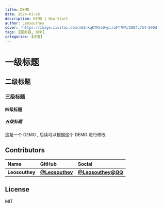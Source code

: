 ```yaml
---
title: DEMO
date: 2024-01-08
description: DEMO | New Start
author: Leosouthey
cover: 'https://image.civitai.com/xG1nkqKTMzGDvpLrqFT7WA/208fc754-890d-4adb-9753-2c963332675d/width=2048/01651-1456859105-(colour_1.5),girl,_Blue,yellow,green,cyan,purple,red,pink,_best,8k,UHD,masterpiece,male%20focus,%201boy,gloves,%20ponytail,%20long%20hair,.jpeg'
tags: [服务器, 纷争]
categories: [进度]
---
```

# 一级标题
## 二级标题
### 三级标题
#### 四级标题
##### 五级标题
这是一个 DEMO , 后续可以根据这个 DEMO 进行修改

## Contributors

| Name                | GitHub                                           | Social                                |
|:--------------------|:-------------------------------------------------|:--------------------------------------|
| **Leosouthey**      | [**@Leosouthey**](https://github.com/Leosouthey) | [**@Leosouthey@QQ**](https://qq.com/) |

## License

MIT